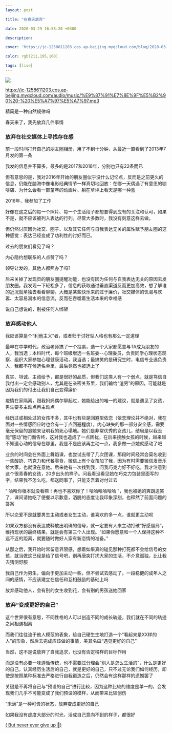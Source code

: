 ```yaml
---
layout: post

title: "在春天放弃"

date: 2020-03-29 16:58:20 +0300

description:  

cover: 'https://jc-1258611203.cos.ap-beijing.myqcloud.com/blog/2020-03-29-%E6%88%AA%E5%B1%8F2020-03-29%E4%B8%8B%E5%8D%885.06.50.png'

color: rgb(211,195,160)

tags: [live]
---
```


![](https://jc-1258611203.cos.ap-beijing.myqcloud.com/blog/2020-03-29-%E6%88%AA%E5%B1%8F2020-03-29%E4%B8%8B%E5%8D%885.06.50.png)

https://jc-1258611203.cos.ap-beijing.myqcloud.com/audio/music/%E9%87%91%E7%8E%9F%E5%B2%90%20-%20%E5%A7%97%E5%A7%97.mp3

精简是一种自然规律吗

春天来了，我先放弃几件事情

### 放弃在社交媒体上寻找存在感

前一段时间打开自己的朋友圈相册，用了不到十分钟，从最近一直看到了2013年7月发的第一条

我发的信息并不算多，最多的是2017和2018年，分别也只有22条而已

但有意思的是，我对2016年开始的朋友圈似乎没什么记忆点，反而是之前更久的信息，仍能在脑海中像电影经典情节一样真切地回放：在哪一天偶遇了有意思的咖啡店、为什么会看一部童年的动画片、躺在草坪上看天是哪一种蓝

2016年，我参加了工作

好像在这之后的每一个照片、每一个生活段子都想要得到应有的关注和认可，如果不是，就不应该被列入表达的行列。尽管大多数时，我没有刻意这样去做。

但仍然讨厌因为社交、圈子、以及其它任何与自我表达无关的属性赋予朋友圈的这种感觉：表达已经变成了功利性的讨好而已。

过去的朋友们看见了吗？

内心隐约想联系的人点赞了吗？

领导让发的，其他人都照办了吗?

后来关掉了发现页的朋友圈提醒功能，也没有因为任何与自我表达无关的原因去发朋友圈。我发现一下轻松多了，信息的获取通过垂直渠道反而更加高效，想了解谁的近况就单独去看看聊聊。大概是某些快乐来的过于廉价，社交媒体的饥渴与欢嚣、太容易溺水的信息流，反而在吞噬着生活本来的幸福感

说自己想说的，别被任何人绑架

### 放弃感动他人

我应该算是个“利他主义”者，或者归于讨好型人格也有那么一定道理

最早在中学时代，政治老师搞了一个投票，选一个大家都愿意与TA成为朋友的人，我当选；本科时代，每个班级增选一名班委--心理委员，负责同学心理状态观察、组织大家参加心理健康活动，我当选；最搞笑的是研究生时，电信专业选负责人，我都不在候选名单里，最后竟然也被选上了

真实、坦诚、主动给予，都是很好的品质，但我们这类人有一个弱点，就是笃信自我付出一定会感动别人，尤其是在亲密关系里，我们输给“渣男”的原因，可能就是因为我们的付出让我们自己变得廉价

疫情在家隔离，跟我妈妈偶尔聊起过，她能给出的唯一的建议，就是遇见了女孩，男生要多主动点再主动点

经历过或相处过的女孩不多，其中也有些是回避型依恋（依恋理论并不绝对，我在面对一些情感回应时也会有一丁点回避程度），内心缺失的那一部分安全感，需要毫无保留的追她来证明我的死心塌地。她们是非常优秀的女孩儿，结局是以我没能“感动”她们而告终，这对我也造成了一点困扰，在后来接触女孩的时候，越来越不知道心动的信号在哪里，我是不是应该再主动一点，我多做一点她就感动了吧

业余的时间会在外面上舞蹈课，也尝试去带了几次团课，那段时间经常会莫名收到一些酸奶、巧克力和代餐零食，微信上有个女孩加了我，因为有时需要微信发音乐给大家，也就没在意她。后来她有一次找到我，问我巧克力好不好吃，我才注意到这个很青春的女孩，20岁出头的样子。问我看没看见她在巧克力包装里面写的字，结果我不怎么吃，都送同事了，只能支吾着对付过去

“ 哈哈你根本就没看嘛！再也不喜欢你了！哈哈哈哈哈哈 ”，我也被她的爽朗逗笑了，课间请她吃了便餐以示歉意，洒脱的态度让我印象深刻，也释然了前面问题的答案

所以恋爱不是就要男生主动或者女生主动，谁喜欢的多一点，谁就更主动呗

如果双方都没有表达或释放出明确的信号，就一定要有人来主动打破“好感僵局”，维持现状的最终结果，就是会有第三个人出现。“如果你愿意和一个人保持这种不远不近的距离，就要随时做好人家有新恋情的准备。”

从那之后，我开始时常留意界限感，想着如果真的碰见那种打死都不会给信号的女孩，就当做这已经是给了信号吧，别再唐突打扰大家的生活，不介意孤独，比让我去猜测舒服

我自己作为男生，偏向于更加主动一些，但不尝试去感动了。一段稳健的成年人之间的感情，不应该建立在信任和互相鼓励的基础上吗

放弃感动他人，会有别的女生收到花，会有别的男孩送她回家

### 放弃“变成更好的自己”

这个世界很有意思，不同性格的人可以创造不同的成长轨迹，我们就在不同的轨迹之间相遇相离

而我们往往流于他人模范的表象，给自己硬生生地打造一个“看起来是XX样的人”的形象，然后去完成应该做的事情，美其名曰“遇见更好的自己”

当然，这不是说放弃了自我追求，也没有否定榜样的目标作用

而是没有必要一味遵循传统，也不需要过分理会“别人是怎么生活的”，什么是更好的自己，认真经历生活后的自己，就是更好的自己，只不过无论我们如何经历，即使是按照某种标准去严格进行自我锻造之后，仍然会有这样那样的遗憾罢了

关键是不再将自己与“预设的自己”进行比较，因为这种比较的维度是单一的，会发现我们几乎不可能变成了我们预设的模样，从而带来比较创伤

“未满”是一种可贵的状态，放弃变成更好的自己

如果我没有虚度大部分的时光，活成自己意向不到的样子，都很好



<u>( But never ever give up 💪)</u>





